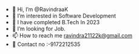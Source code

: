 - 👋 Hi, I’m @RavindraaK
- 👀 I’m interested in Software Development
- 🌱 I have completed B.Tech In 2023 
- 💞️ I’m looking for Job.
- 📫 How to reach me ravindra21122k@gmail.com
- 📱 Contact no :-9172212535

<!---
RavindraaK/RavindraaK is a ✨ special ✨ repository because its `README.md` (this file) appears on your GitHub profile.
You can click the Preview link to take a look at your changes.
--->
